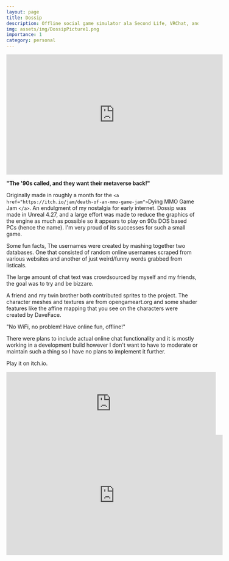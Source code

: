 ```yaml
---
layout: page
title: Dossip
description: Offline social game simulator ala Second Life, VRChat, and Worlds.com.
img: assets/img/DossipPicture1.png
importance: 1
category: personal
---
```



<iframe src="http://www.youtube-nocookie.com/embed/g-b2TCUNsoY?vq=hd1080&modestbranding=1&rel=0&color=white&controls=0&disablekb=1" width="568" height="315" title="DOSSIP.net" frameborder="0" allowfullscreen></iframe>

**"The '90s called, and they want their metaverse back!"**

Originally made in roughly a month for the `<a href="https://itch.io/jam/death-of-an-mmo-game-jam">`Dying MMO Game Jam `</a>`.
An endulgment of my nostalgia for early internet. Dossip was made in Unreal 4.27, and a large effort was made to reduce the graphics of the engine as much as possible so it appears to play on 90s DOS based PCs (hence the name). I'm very proud of its successes for such a small game.

Some fun facts, The usernames were created by mashing together two databases. One that consisted of random online usernames scraped from various websites and another of just weird/funny words grabbed from listicals.

The large amount of chat text was crowdsourced by myself and my friends, the goal was to try and be bizzare.

A friend and my twin brother both contributed sprites to the project. The character meshes and textures are from opengameart.org and some shader features like the affine mapping that you see on the characters were created by DaveFace.

"No WiFi, no problem! Have online fun, offline!"

There were plans to include actual online chat functionality and it is mostly working in a development build however I don't want to have to moderate or maintain such a thing so I have no plans to implement it further. 



Play it on itch.io.

<iframe src="https://itch.io/embed/1391270?linkback=true&border_width=0&bg_color=222222&fg_color=eeeeee&border_color=363636" width="550" height="165" frameborder="0"><a href="https://haid.itch.io/dossip">DOSSIP.net by HAID</a></iframe>



<iframe src="http://www.youtube-nocookie.com/embed/FKT_Rjvkevs?vq=hd1080&modestbranding=1&rel=0&color=white&controls=0&disablekb=1" width="568" height="315" title="Indiegame Showcase: DOSSIP net - See the last minutes of a dying online game with very old graphics" frameborder="0" allowfullscreen></iframe>
